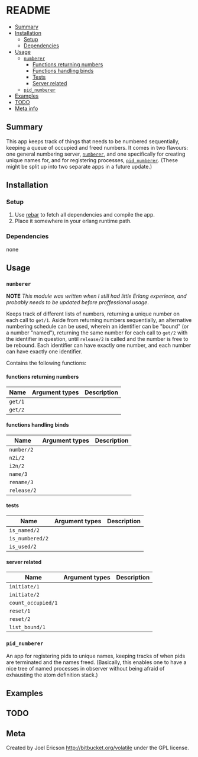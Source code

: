 # README

* [Summary](numberer#markdown-header-summary)
* [Installation](numberer#markdown-header-installation)
    * [Setup](numberer#markdown-header-setup)
    * [Dependencies](numberer#markdown-header-dependencies)
* [Usage](numberer#markdown-header-usage)
    * [`numberer`](numberer#markdown-header-numberer)
        * [Functions returning numbers](numberer#markdown-header-functions-returning-numbers)
        * [Functions handling binds](numberer#markdown-header-functions-handling-binds)
        * [Tests](numberer#markdown-header-tests)
        * [Server related](numberer#markdown-header-server-related)
    * [`pid_numberer`](numberer#markdown-header-pid_numberer)
* [Examples](numberer#markdown-header-examples)
* [TODO](numberer#markdown-header-todo)
* [Meta info](numberer#markdown-header-meta)

## Summary

This app keeps track of things that needs to be numbered sequentially, keeping a queue of occupied and freed numbers. It comes in two flavours: one general numbering server, [`numberer`](numberer#markdown-header-numberer),  and one specifically for creating unique names for, and for registering processes, [`pid_numberer`](numberer#markdown-header-pid_numberer). (These might be split up into two separate apps in a future update.)

## Installation

### Setup
1. Use [rebar][] to fetch all dependencies and compile the app.
1. Place it somewhere in your erlang runtime path.

### Dependencies

none

[rebar]: https://github.com/basho/rebar "An erlang repository/dependency handler"

## Usage

### `numberer`

__NOTE__ _This module was written when I still had little Erlang experiece, and probably needs to be updated before proffessional usage_.

Keeps track of different lists of numbers, returning a unique number on each call to `get/1`. Aside from returning numbers sequentially, an alternative numbering schedule can be used, wherein an identifier can be "bound" (or a number "named"), returning the same number for each call to `get/2` with the identifier in question, until `release/2` is called and the number is free to be rebound. Each identifier can have exactly one number, and each number can have exactly one identifier.

Contains the following functions:

#### functions returning numbers 

Name | Argument types | Description
-- | -- | --
`get/1`| |
`get/2`| |

#### functions handling binds

Name | Argument types | Description
-- | -- | --
`number/2`| |
`n2i/2`| |
`i2n/2`| |
`name/3`| |
`rename/3`| |
`release/2`| |


#### tests

Name | Argument types | Description
-- | -- | --
`is_named/2`| |
`is_numbered/2`| |
`is_used/2`| |

#### server related

Name | Argument types | Description
-- | -- | --
`initiate/1` | |
`initiate/2` | |
`count_occupied/1` | |
`reset/1`| |
`reset/2`| |
`list_bound/1`| |

### `pid_numberer`

An app for registering pids to unique names, keeping tracks of when pids are terminated and the names freed. (Basically, this enables one to have a nice tree of named processes in observer without being afraid of exhausting the atom definition stack.)


## Examples

## TODO

## Meta

Created by Joel Ericson <http://bitbucket.org/volatile> under the GPL license.